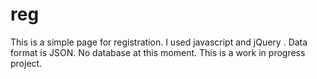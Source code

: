 # reg
This is a simple page for registration. I used javascript and jQuery . Data format is JSON. No database at this moment. This is a work in progress project.
